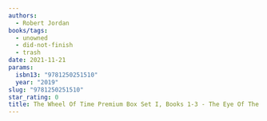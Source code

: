 ```yaml
---
authors:
  - Robert Jordan
books/tags:
  - unowned
  - did-not-finish
  - trash
date: 2021-11-21
params:
  isbn13: "9781250251510"
  year: "2019"
slug: "9781250251510"
star_rating: 0
title: The Wheel Of Time Premium Box Set I, Books 1-3 - The Eye Of The World / The Great Hunt / The Dragon Reborn
---
```


<!--more-->
